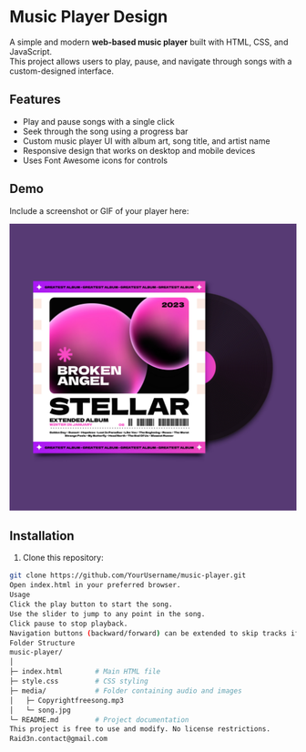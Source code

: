 # Music Player Design

A simple and modern **web-based music player** built with HTML, CSS, and JavaScript.  
This project allows users to play, pause, and navigate through songs with a custom-designed interface.

## Features

- Play and pause songs with a single click
- Seek through the song using a progress bar
- Custom music player UI with album art, song title, and artist name
- Responsive design that works on desktop and mobile devices
- Uses Font Awesome icons for controls

## Demo

Include a screenshot or GIF of your player here:

![Music Player Screenshot](media/song.jpg)

## Installation

1. Clone this repository:
```bash
git clone https://github.com/YourUsername/music-player.git
Open index.html in your preferred browser.
Usage
Click the play button to start the song.
Use the slider to jump to any point in the song.
Click pause to stop playback.
Navigation buttons (backward/forward) can be extended to skip tracks if you add multiple songs.
Folder Structure
music-player/
│
├─ index.html        # Main HTML file
├─ style.css         # CSS styling
├─ media/            # Folder containing audio and images
│   ├─ Copyrightfreesong.mp3
│   └─ song.jpg
└─ README.md         # Project documentation
This project is free to use and modify. No license restrictions.
Raid3n.contact@gmail.com